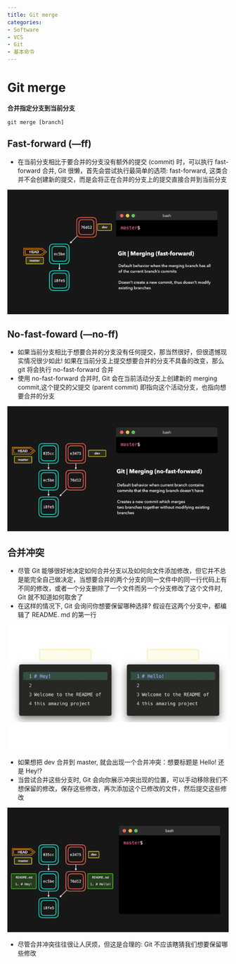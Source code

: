 ```yaml
---
title: Git merge
categories:
- Software
- VCS
- Git
- 基本命令
---
```

# Git merge

**合并指定分支到当前分支**

```shell
git merge [branch]
```

## Fast-forward (—ff)

- 在当前分支相比于要合并的分支没有额外的提交 (commit) 时，可以执行 fast-forward 合并, Git 很懒，首先会尝试执行最简单的选项: fast-forward, 这类合并不会创建新的提交，而是会将正在合并的分支上的提交直接合并到当前分支

![](https://raw.githubusercontent.com/LuShan123888/Files/main/Pictures/2020-12-10-0a0431c992211561f14ee66f1cf0ea89.gif)

## No-fast-foward (—no-ff)

- 如果当前分支相比于想要合并的分支没有任何提交，那当然很好，但很遗憾现实情况很少如此! 如果在当前分支上提交想要合并的分支不具备的改变，那么 git 将会执行 no-fast-forward 合并
- 使用 no-fast-forward 合并时, Git 会在当前活动分支上创建新的 merging commit,这个提交的父提交 (parent commit) 即指向这个活动分支，也指向想要合并的分支

![](https://raw.githubusercontent.com/LuShan123888/Files/main/Pictures/2020-12-10-d5be0dfa20f8a7c57f99f2b48b521bda.gif)

## 合并冲突

- 尽管 Git 能够很好地决定如何合并分支以及如何向文件添加修改，但它并不总是能完全自己做决定，当想要合并的两个分支的同一文件中的同一行代码上有不同的修改，或者一个分支删除了一个文件而另一个分支修改了这个文件时, Git 就不知道如何取舍了
- 在这样的情况下, Git 会询问你想要保留哪种选择? 假设在这两个分支中，都编辑了 README. md 的第一行

![](https://raw.githubusercontent.com/LuShan123888/Files/main/Pictures/2020-12-10-6f061d950a7b02084d40e06b1e4b74d5552cc8cc.jpeg)

- 如果想把 dev 合并到 master, 就会出现一个合并冲突：想要标题是 Hello! 还是 Hey!?
- 当尝试合并这些分支时, Git 会向你展示冲突出现的位置，可以手动移除我们不想保留的修改，保存这些修改，再次添加这个已修改的文件，然后提交这些修改

![](https://raw.githubusercontent.com/LuShan123888/Files/main/Pictures/2020-12-10-2a8ce9f5e3f32b399cca693f38418e65.gif)

- 尽管合并冲突往往很让人厌烦，但这是合理的: Git 不应该瞎猜我们想要保留哪些修改